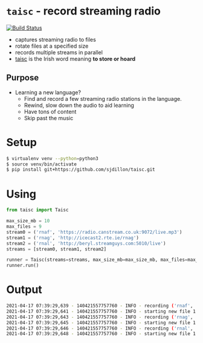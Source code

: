 # `taisc` - record streaming radio
[![Build Status](https://travis-ci.com/sjdillon/taisc.svg?branch=master)](https://travis-ci.com/sjdillon/taisc)
- captures streaming radio to files
- rotate files at a specified size
- records multiple streams in parallel
- [taisc](https://www.teanglann.ie/en/fgb/taisc) is the Irish word meaning **to store or hoard**


## Purpose
- Learning a new language?
  - Find and record a few streaming radio stations in the language.
  - Rewind, slow down the audio to aid learning
  - Have tons of content
  - Skip past the music
  
# Setup
```bash
$ virtualenv venv --python=python3
$ source venv/bin/activate
$ pip install git+https://github.com/sjdillon/taisc.git
```

# Using
```python
from taisc import Taisc

max_size_mb = 10
max_files = 9
stream0 = ('rnaf', 'https://radio.canstream.co.uk:9072/live.mp3')
stream1 = ('rnag', 'http://icecast2.rte.ie/rnag')
stream2 = ('rnal', 'http://beryl.streamguys.com:5010/live')
streams = [stream0, stream1, stream2]

runner = Taisc(streams=streams, max_size_mb=max_size_mb, max_files=max_files)
runner.run()

```
# Output
```bash
2021-04-17 07:39:29,639 - 140421557757760 - INFO - recording ('rnaf', 'https://radio.canstream.co.uk:9072/live.mp3') for 9 files
2021-04-17 07:39:29,641 - 140421557757760 - INFO - starting new file 1 mp3/rnaf_20210417_0739.mp3
2021-04-17 07:39:29,643 - 140421557757760 - INFO - recording ('rnag', 'http://icecast2.rte.ie/rnag') for 9 files
2021-04-17 07:39:29,645 - 140421557757760 - INFO - starting new file 1 mp3/rnag_20210417_0739.mp3
2021-04-17 07:39:29,646 - 140421557757760 - INFO - recording ('rnal', 'http://beryl.streamguys.com:5010/live') for 9 files
2021-04-17 07:39:29,648 - 140421557757760 - INFO - starting new file 1 mp3/rnal_20210417_0739.mp3
```